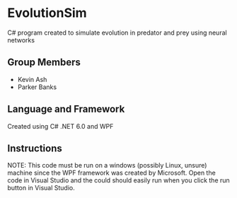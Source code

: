 # EvolutionSim
C# program created to simulate evolution in predator and prey using neural networks

## Group Members
- Kevin Ash
- Parker Banks

## Language and Framework
Created using C# .NET 6.0 and WPF

## Instructions
NOTE: This code must be run on a windows (possibly Linux, unsure) machine since the WPF framework was created by Microsoft.
Open the code in Visual Studio and the could should easily run when you click the run button in Visual Studio.
